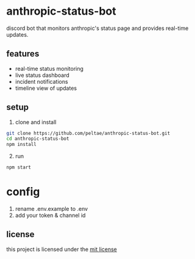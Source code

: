 # anthropic-status-bot

discord bot that monitors anthropic's status page and provides real-time updates.

## features

- real-time status monitoring
- live status dashboard
- incident notifications
- timeline view of updates

## setup

1. clone and install
```bash
git clone https://github.com/peltae/anthropic-status-bot.git
cd anthropic-status-bot
npm install
```

2. run
```bash
npm start
```

# config
1. rename .env.example to .env 
2. add your token & channel id

## license

this project is licensed under the [mit license](LICENSE)
